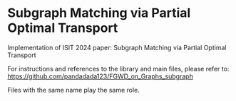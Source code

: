 # Subgraph Matching via Partial Optimal Transport
Implementation of ISIT 2024 paper: Subgraph Matching via Partial Optimal Transport

For instructions and references to the library and main files, please refer to: https://github.com/pandadada123/FGWD_on_Graphs_subgraph

Files with the same name play the same role.
